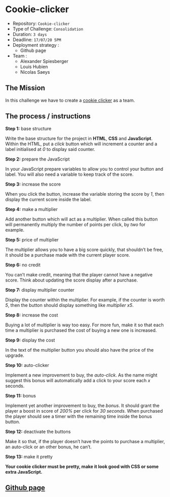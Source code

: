 # Cookie-clicker

- Repository: `Cookie-clicker`
- Type of Challenge: `Consolidation`
- Duration: `3 days`
- Deadline: `17/07/20 5PM`
- Deployment strategy :
  - Github page
- Team : 
    - Alexander Spiesberger 
    - Louis Hubien 
    - Nicolas Saeys 

## The Mission

In this challenge we have to create a [cookie clicker](https://en.wikipedia.org/wiki/Cookie_Clicker) as a team.

## The process / instructions

**Step 1:** base structure

Write the base structure for the project in **HTML**, **CSS** and **JavaScript**. Within the HTML, put a *click* button which will increment a counter and a label initialised at *0* to display said counter.

**Step 2:** prepare the JavaScript

In your JavaScript prepare variables to allow you to control your button and label. You will also need a variable to keep track of the score.

**Step 3:** increase the score

When you click the button, increase the variable storing the score by *1*, then display the current score inside the label.

**Step 4:** make a multiplier

Add another button which will act as a multiplier. When called this button will permanently multiply the number of points per click, by *two* for example.

**Step 5:** price of multiplier

The multiplier allows you to have a big score quickly, that shouldn’t be free, it should be a purchase made with the current player score.

**Step 6:** no credit

You can’t make credit, meaning that the player cannot have a negative score. Think about updating the score display after a purchase.

**Step 7:** display multiplier counter

Display the counter within the multiplier. For example, if the counter is worth *5*, then the button should display something like *multiplier x5*.

**Step 8:** increase the cost

Buying a lot of multiplier is way too easy. For more fun, make it so that each time a multiplier is purchased the cost of buying a new one is increased.

**Step 9:** display the cost

In the text of the multiplier button you should also have the price of the upgrade.

**Step 10:** auto-clicker

Implement a new improvement to buy, the *auto-click*. As the name might suggest this bonus will automatically add a click to your score each *x* seconds.

**Step 11:** bonus

Implement yet another improvement to buy, the *bonus*. It should grant the player a boost in score of *200%* per click for *30 seconds*. When purchased the player should see a timer with the remaining time inside the bonus button.

**Step 12:** deactivate the buttons

Make it so that, if the player doesn’t have the points to purchase a multiplier, an auto-click or an other bonus, he can’t.

**Step 13:** make it pretty

**Your cookie clicker must be pretty, make it look good with CSS or some extra JavaScript.**

## [Github page](https://Nicolassaeys.github.io/Cookie-clicker)
